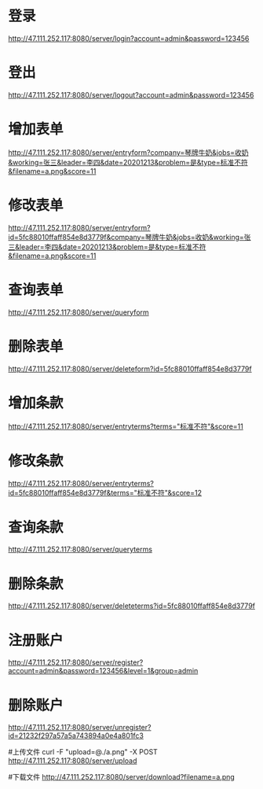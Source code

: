 # 登录
http://47.111.252.117:8080/server/login?account=admin&password=123456

# 登出
http://47.111.252.117:8080/server/logout?account=admin&password=123456

# 增加表单
http://47.111.252.117:8080/server/entryform?company=琴牌牛奶&jobs=收奶&working=张三&leader=李四&date=20201213&problem=是&type=标准不符&filename=a.png&score=11

# 修改表单
http://47.111.252.117:8080/server/entryform?id=5fc88010ffaff854e8d3779f&company=琴牌牛奶&jobs=收奶&working=张三&leader=李四&date=20201213&problem=是&type=标准不符&filename=a.png&score=11

# 查询表单
http://47.111.252.117:8080/server/queryform

# 删除表单
http://47.111.252.117:8080/server/deleteform?id=5fc88010ffaff854e8d3779f

# 增加条款
http://47.111.252.117:8080/server/entryterms?terms="标准不符"&score=11

# 修改条款
http://47.111.252.117:8080/server/entryterms?id=5fc88010ffaff854e8d3779f&terms="标准不符"&score=12

# 查询条款
http://47.111.252.117:8080/server/queryterms

# 删除条款
http://47.111.252.117:8080/server/deleteterms?id=5fc88010ffaff854e8d3779f

# 注册账户
http://47.111.252.117:8080/server/register?account=admin&password=123456&level=1&group=admin

# 删除账户
http://47.111.252.117:8080/server/unregister?id=21232f297a57a5a743894a0e4a801fc3

#上传文件
curl -F "upload=@./a.png" -X POST http://47.111.252.117:8080/server/upload

#下载文件
http://47.111.252.117:8080/server/download?filename=a.png